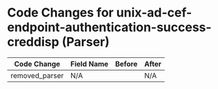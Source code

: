# Code Changes for unix-ad-cef-endpoint-authentication-success-creddisp (Parser)

| Code Change | Field Name | Before | After |
|-------------|------------|--------|-------|
| removed_parser | N/A |  | N/A |